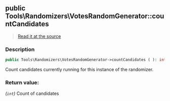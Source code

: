 ## public Tools\Randomizers\VotesRandomGenerator::countCandidates

> [Read it at the source](https://github.com/julien-boudry/Condorcet/blob/master/src/Tools/Randomizers/VotesRandomGenerator.php#L65)

### Description    

```php
public Tools\Randomizers\VotesRandomGenerator->countCandidates ( ): int
```

Count candidates currently running for this instance of the randomizer.
    

### Return value:   

*(`int`)* Count of candidates

